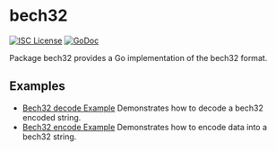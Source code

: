 bech32
==========

[![ISC License](http://img.shields.io/badge/license-ISC-blue.svg)](https://choosealicense.com/licenses/isc/)
[![GoDoc](https://godoc.org/github.com/Kalibriumnet/Kalibrium/util/bech32?status.png)](http://godoc.org/github.com/Kalibriumnet/Kalibrium/util/bech32)

Package bech32 provides a Go implementation of the bech32 format.

## Examples

* [Bech32 decode Example](http://godoc.org/github.com/Kalibriumnet/Kalibrium/util/bech32#example-Bech32Decode)
  Demonstrates how to decode a bech32 encoded string.
* [Bech32 encode Example](http://godoc.org/github.com/Kalibriumnet/Kalibrium/util/bech32#example-BechEncode)
  Demonstrates how to encode data into a bech32 string.

